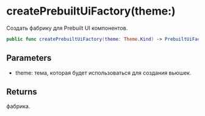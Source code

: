 # createPrebuiltUiFactory(theme:)

Создать фабрику для Prebuilt UI компонентов.

``` swift
public func createPrebuiltUiFactory(theme: Theme.Kind) -> PrebuiltUiFactory 
```

## Parameters

  - theme: тема, которая будет использоваться для создания вьюшек.

## Returns

фабрика.
